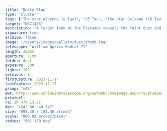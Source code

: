 ```yaml
---
title: "Dusty Blue"
type: "Cluster"
tags: ["The star Alcyone (η Tau)", "25 Tau", "The star Celaeno (16 Tau)", "The star Electra (17 Tau)", "The star Taygeta (q Tau)", "19 Tau", "The star Asterope", "Sterope I (21 Tau)", "The star Merope (23 Tau)", "The star Atlas (27 Tau)", "The star Pleione (28 Tau)", "The star Sterope II (22 Tau)", "The star 18 Tau", "IC349", "Barnards Merope Nebula", "NGC1432", "Maia Nebula", "NGC1435", "Merope Nebula"]
target: "NGC1435"
description: "A longer look at the Pleiades reveals the faint dust and tendrils of blue nebulae that interconnect the bright blue stars of this bright cluster."
signature: true
archive: false
image: "/assets/images/gallery/dust/thumb.jpg"
telescope: "William Optics Redcat 71"
length: 350mm
aperture: 71mm
folder: dust
exposure: 300
lights: 102
sessions: 1
firstCapture: 2023-11-17
lastCapture: 2023-11-17
group: "m45"
wwt: http://www.worldwidetelescope.org/wwtweb/ShowImage.aspx?reverseparity=False&scale=0.915562&name=dust.jpg&imageurl=https://deepskyworkflows.com/assets/images/gallery/dust/dust.jpg&credits=Jeremy+Likness+at+DeepSkyWorkflows.com&creditsUrl=https://deepskyworkflows.com/about&ra=56.953872&dec=23.995869&x=2701.2&y=2856.4&rotation=179.55&thumb=https://deepskyworkflows.com/assets/images/gallery/dust/thumb.jpg
printurl: 
ra: 3h 47m 13.2s
dec: "+24° 06' 48.347"
size: "098.40 x 101.40 arcmin"
scale: "000.92 arcsec/pixel"
radius: "001.179 deg"
---
```

